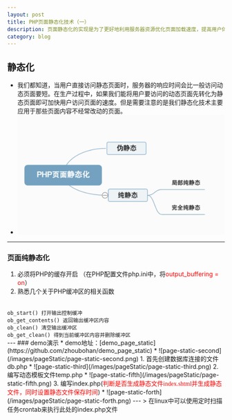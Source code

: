 ```yaml
---
layout: post
title: PHP页面静态化技术（一）
description: 页面静态化的实现是为了更好地利用服务器资源优化页面加载速度，提高用户体验。当用户发出请求时，服务器将对PHP语法进行分析，经过解析之后再执行。当php文件有内容输出时，该内容会先经过服务器的buffer，然后再通过TCP传递到客户端。
category: blog
---
```

## 静态化
* 我们都知道，当用户直接访问静态页面时，服务器的响应时间会比一般访问动态页面要短。在生产过程中，如果我们能将用户要访问的动态页面先转化为静态页面即可加快用户访问页面的速度。但是需要注意的是我们静态化技术主要应用于那些页面内容不经常改动的页面。
* ![page-static-first](/images/pageStatic/page-static-first.png)
---
### 页面纯静态化
1. 必须将PHP的缓存开启
（在PHP配置文件php.ini中，将<font color=red >output_buffering = on</font>）
2. 熟悉几个关于PHP缓冲区的相关函数<br>
<code>
ob_start() 打开输出控制缓冲
ob_get_contents() 返回输出缓冲区内容
ob_clean() 清空输出缓冲区
ob_get_clean() 得到当前缓冲区内容并删除缓冲区
</code>
---
### demo演示
* demo地址：[demo_page_static](https://github.com/zhoubohan/demo_page_static)
* ![page-static-second](/images/pageStatic/page-static-second.png)
1. 首先创建数据库连接的文件db.php
* ![page-static-third](/images/pageStatic/page-static-third.png)
2. 编写动态模板文件temp.php
* ![page-static-fifth](/images/pageStatic/page-static-fifth.png)
3. 编写index.php(<font color=red face="consolas">判断是否生成静态文件index.shtml并生成静态文件，同时设置静态文件保存时间</font>)
* ![page-static-forth](/images/pageStatic/page-static-forth.png)
---
> 在linux中可以使用定时扫描任务crontab来执行此处的index.php文件
